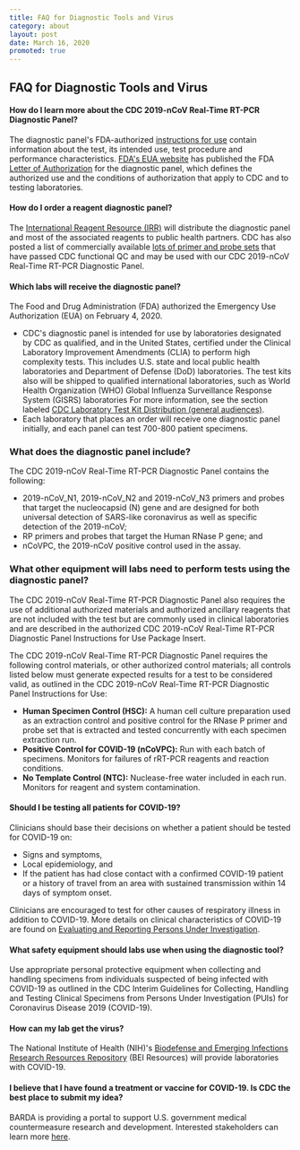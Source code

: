 ```yaml
---
title: FAQ for Diagnostic Tools and Virus
category: about
layout: post
date: March 16, 2020
promoted: true
---
```


## FAQ for Diagnostic Tools and Virus

#### How do I learn more about the CDC 2019-nCoV Real-Time RT-PCR Diagnostic Panel? ####

The diagnostic panel's FDA-authorized [instructions for use](https://www.fda.gov/media/134922/download) contain information about the test, its intended use, test procedure and performance characteristics. [FDA's EUA website](https://www.fda.gov/medical-devices/emergency-situations-medical-devices/emergency-use-authorizations) has published the FDA [Letter of Authorization](https://www.fda.gov/media/134919/download) for the diagnostic panel, which defines the authorized use and the conditions of authorization that apply to CDC and to testing laboratories.

#### How do I order a reagent diagnostic panel? ####

The [International Reagent Resource (IRR)](https://www.internationalreagentresource.org/) will distribute the diagnostic panel and most of the associated reagents to public health partners. CDC has also posted a list of commercially available [lots of primer and probe sets](https://www.cdc.gov/coronavirus/2019-ncov/downloads/List-of-Acceptable-Commercial-Primers-Probes.pdf) that have passed CDC functional QC and may be used with our CDC 2019-nCoV Real-Time RT-PCR Diagnostic Panel.

#### Which labs will receive the diagnostic panel? ####

The Food and Drug Administration (FDA) authorized the Emergency Use Authorization (EUA) on February 4, 2020.

* CDC's diagnostic panel is intended for use by laboratories designated by CDC as qualified, and in the United States, certified under the Clinical Laboratory Improvement Amendments (CLIA) to perform high complexity tests. This includes U.S. state and local public health laboratories and Department of Defense (DoD) laboratories. The test kits also will be shipped to qualified international laboratories, such as World Health Organization (WHO) Global Influenza Surveillance Response System (GISRS) laboratories For more information, see the section labeled [CDC Laboratory Test Kit Distribution (general audiences)](https://www.cdc.gov/coronavirus/2019-ncov/lab/tool-virus-requests.html#test_distribute).
* Each laboratory that places an order will receive one diagnostic panel initially, and each panel can test 700-800 patient specimens.

### What does the diagnostic panel include? ###

The CDC 2019-nCoV Real-Time RT-PCR Diagnostic Panel contains the following:

* 2019-nCoV_N1, 2019-nCoV_N2 and 2019-nCoV_N3 primers and probes that target the nucleocapsid (N) gene and are designed for both universal detection of SARS-like coronavirus as well as specific detection of the 2019-nCoV;
* RP primers and probes that target the Human RNase P gene; and
* nCoVPC, the 2019-nCoV positive control used in the assay.

### What other equipment will labs need to perform tests using the diagnostic panel? ###

The CDC 2019-nCoV Real-Time RT-PCR Diagnostic Panel also requires the use of additional authorized materials and authorized ancillary reagents that are not included with the test but are commonly used in clinical laboratories and are described in the authorized CDC 2019-nCoV Real-Time RT-PCR Diagnostic Panel Instructions for Use Package Insert.

The CDC 2019-nCoV Real-Time RT-PCR Diagnostic Panel requires the following control materials, or other authorized control materials; all controls listed below must generate expected results for a test to be considered valid, as outlined in the CDC 2019-nCoV Real-Time RT-PCR Diagnostic Panel Instructions for Use:

* **Human Specimen Control (HSC):** A human cell culture preparation used as an extraction control and positive control for the RNase P primer and probe set that is extracted and tested concurrently with each specimen extraction run.
* **Positive Control for COVID-19 (nCoVPC):** Run with each batch of specimens.  Monitors for failures of rRT-PCR reagents and reaction conditions.
* **No Template Control (NTC):** Nuclease-free water included in each run.  Monitors for reagent and system contamination.

#### Should I be testing all patients for COVID-19? ####

Clinicians should base their decisions on whether a patient should be tested for COVID-19 on:

* Signs and symptoms,
* Local epidemiology, and
* If the patient has had close contact with a confirmed COVID-19 patient or a history of travel from an area with sustained transmission within 14 days of symptom onset.

Clinicians are encouraged to test for other causes of respiratory illness in addition to COVID-19. More details on clinical characteristics of COVID-19 are found on [Evaluating and Reporting Persons Under Investigation](https://www.cdc.gov/coronavirus/2019-nCoV/hcp/clinical-criteria.html).

#### What safety equipment should labs use when using the diagnostic tool? ####

Use appropriate personal protective equipment when collecting and handling specimens from individuals suspected of being infected with COVID-19 as outlined in the CDC Interim Guidelines for Collecting, Handling and Testing Clinical Specimens from Persons Under Investigation (PUIs) for Coronavirus Disease 2019 (COVID-19).

#### How can my lab get the virus? ####

The National Institute of Health (NIH)'s [Biodefense and Emerging Infections Research Resources Repository](https://www.niaid.nih.gov/research/bei-resources-repository) (BEI Resources) will provide laboratories with COVID-19.

#### I believe that I have found a treatment or vaccine for COVID-19. Is CDC the best place to submit my idea? ####
BARDA is providing a portal to support U.S. government medical countermeasure research and development. Interested stakeholders can learn more [here](https://medicalcountermeasures.gov/app/barda/coronavirus.aspx).
